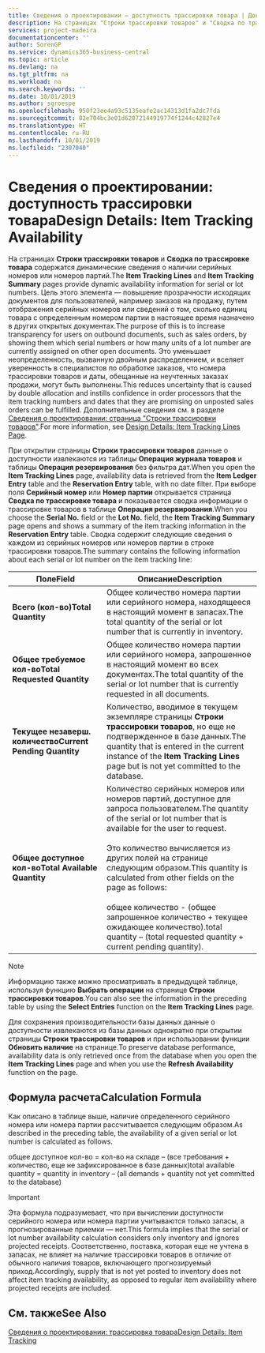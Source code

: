 ```yaml
---
title: Сведения о проектировании — доступность трассировки товара | Документация Майкрософт
description: На страницах "Строки трассировки товаров" и "Сводка по трассировке товара" содержатся динамические сведения о наличии серийных номеров или номеров партий. Цель этого элемента — повышение прозрачности исходящих документов для пользователей, например заказов на продажу, путем отображения серийных номеров или сведений о том, сколько единиц товара с определенным номером партии в настоящее время назначено в других открытых документах.
services: project-madeira
documentationcenter: ''
author: SorenGP
ms.service: dynamics365-business-central
ms.topic: article
ms.devlang: na
ms.tgt_pltfrm: na
ms.workload: na
ms.search.keywords: ''
ms.date: 10/01/2019
ms.author: sgroespe
ms.openlocfilehash: 950f23ee4a93c5135eafe2ac14313d1fa2dc7fda
ms.sourcegitcommit: 02e704bc3e01d62072144919774f1244c42827e4
ms.translationtype: HT
ms.contentlocale: ru-RU
ms.lasthandoff: 10/01/2019
ms.locfileid: "2307040"
---
```

# <a name="design-details-item-tracking-availability"></a><span data-ttu-id="2ad9d-104">Сведения о проектировании: доступность трассировки товара</span><span class="sxs-lookup"><span data-stu-id="2ad9d-104">Design Details: Item Tracking Availability</span></span>
<span data-ttu-id="2ad9d-105">На страницах **Строки трассировки товаров** и **Сводка по трассировке товара** содержатся динамические сведения о наличии серийных номеров или номеров партий.</span><span class="sxs-lookup"><span data-stu-id="2ad9d-105">The **Item Tracking Lines** and **Item Tracking Summary** pages provide dynamic availability information for serial or lot numbers.</span></span> <span data-ttu-id="2ad9d-106">Цель этого элемента — повышение прозрачности исходящих документов для пользователей, например заказов на продажу, путем отображения серийных номеров или сведений о том, сколько единиц товара с определенным номером партии в настоящее время назначено в других открытых документах.</span><span class="sxs-lookup"><span data-stu-id="2ad9d-106">The purpose of this is to increase transparency for users on outbound documents, such as sales orders, by showing them which serial numbers or how many units of a lot number are currently assigned on other open documents.</span></span> <span data-ttu-id="2ad9d-107">Это уменьшает неопределенность, вызванную двойным распределением, и вселяет уверенность в специалистов по обработке заказов, что номера трассировки товаров и даты, обещанные на неучтенных заказах продажи, могут быть выполнены.</span><span class="sxs-lookup"><span data-stu-id="2ad9d-107">This reduces uncertainty that is caused by double allocation and instills confidence in order processors that the item tracking numbers and dates that they are promising on unposted sales orders can be fulfilled.</span></span> <span data-ttu-id="2ad9d-108">Дополнительные сведения см. в разделе [Сведения о проектировании: страница "Строки трассировки товаров"](design-details-item-tracking-lines-window.md).</span><span class="sxs-lookup"><span data-stu-id="2ad9d-108">For more information, see [Design Details: Item Tracking Lines Page](design-details-item-tracking-lines-window.md).</span></span>  

 <span data-ttu-id="2ad9d-109">При открытии страницы **Строки трассировки товаров** данные о доступности извлекаются из таблицы **Операция журнала товаров** и таблицы **Операция резервирования** без фильтра дат.</span><span class="sxs-lookup"><span data-stu-id="2ad9d-109">When you open the **Item Tracking Lines** page, availability data is retrieved from the **Item Ledger Entry** table and the **Reservation Entry** table, with no date filter.</span></span> <span data-ttu-id="2ad9d-110">При выборе поля **Серийный номер** или **Номер партии** открывается страница **Сводка по трассировке товара** и показывается сводка информации о трассировке товаров в таблице **Операция резервирования**.</span><span class="sxs-lookup"><span data-stu-id="2ad9d-110">When you choose the **Serial No.** field or the **Lot No.** field, the **Item Tracking Summary** page opens and shows a summary of the item tracking information in the **Reservation Entry** table.</span></span> <span data-ttu-id="2ad9d-111">Сводка содержит следующие сведения о каждом из серийных номеров или номеров партии в строке трассировки товаров.</span><span class="sxs-lookup"><span data-stu-id="2ad9d-111">The summary contains the following information about each serial or lot number on the item tracking line:</span></span>  

|<span data-ttu-id="2ad9d-112">Поле</span><span class="sxs-lookup"><span data-stu-id="2ad9d-112">Field</span></span>|<span data-ttu-id="2ad9d-113">Описание</span><span class="sxs-lookup"><span data-stu-id="2ad9d-113">Description</span></span>|  
|---------------------------------|---------------------------------------|  
|<span data-ttu-id="2ad9d-114">**Всего (кол-во)**</span><span class="sxs-lookup"><span data-stu-id="2ad9d-114">**Total Quantity**</span></span>|<span data-ttu-id="2ad9d-115">Общее количество номера партии или серийного номера, находящееся в настоящий момент в запасах.</span><span class="sxs-lookup"><span data-stu-id="2ad9d-115">The total quantity of the serial or lot number that is currently in inventory.</span></span>|  
|<span data-ttu-id="2ad9d-116">**Общее требуемое кол-во**</span><span class="sxs-lookup"><span data-stu-id="2ad9d-116">**Total Requested Quantity**</span></span>|<span data-ttu-id="2ad9d-117">Общее количество номера партии или серийного номера, запрошенное в настоящий момент во всех документах.</span><span class="sxs-lookup"><span data-stu-id="2ad9d-117">The total quantity of the serial or lot number that is currently requested in all documents.</span></span>|  
|<span data-ttu-id="2ad9d-118">**Текущее незаверш. количество**</span><span class="sxs-lookup"><span data-stu-id="2ad9d-118">**Current Pending Quantity**</span></span>|<span data-ttu-id="2ad9d-119">Количество, вводимое в текущем экземпляре страницы **Строки трассировки товаров**, но еще не подтвержденное в базе данных.</span><span class="sxs-lookup"><span data-stu-id="2ad9d-119">The quantity that is entered in the current instance of the **Item Tracking Lines** page but is not yet committed to the database.</span></span>|  
|<span data-ttu-id="2ad9d-120">**Общее доступное кол-во**</span><span class="sxs-lookup"><span data-stu-id="2ad9d-120">**Total Available Quantity**</span></span>|<span data-ttu-id="2ad9d-121">Количество серийных номеров или номеров партий, доступное для запроса пользователем.</span><span class="sxs-lookup"><span data-stu-id="2ad9d-121">The quantity of the serial or lot number that is available for the user to request.</span></span><br /><br /> <span data-ttu-id="2ad9d-122">Это количество вычисляется из других полей на странице следующим образом.</span><span class="sxs-lookup"><span data-stu-id="2ad9d-122">This quantity is calculated from other fields on the page as follows:</span></span><br /><br /> <span data-ttu-id="2ad9d-123">общее количество - (общее запрошенное количество + текущее ожидающее количество).</span><span class="sxs-lookup"><span data-stu-id="2ad9d-123">total quantity – (total requested quantity + current pending quantity).</span></span>|  

> [!NOTE]  
>  <span data-ttu-id="2ad9d-124">Информацию также можно просматривать в предыдущей таблице, используя функцию **Выбрать операции** на странице **Строки трассировки товаров**.</span><span class="sxs-lookup"><span data-stu-id="2ad9d-124">You can also see the information in the preceding table by using the **Select Entries** function on the **Item Tracking Lines** page.</span></span>  

 <span data-ttu-id="2ad9d-125">Для сохранения производительности базы данных данные о доступности извлекаются из базы данных однократно при открытии страницы **Строки трассировки товаров** и при использовании функции **Обновить наличие** на странице.</span><span class="sxs-lookup"><span data-stu-id="2ad9d-125">To preserve database performance, availability data is only retrieved once from the database when you open the **Item Tracking Lines** page and when you use the **Refresh Availability** function on the page.</span></span>  

## <a name="calculation-formula"></a><span data-ttu-id="2ad9d-126">Формула расчета</span><span class="sxs-lookup"><span data-stu-id="2ad9d-126">Calculation Formula</span></span>  
 <span data-ttu-id="2ad9d-127">Как описано в таблице выше, наличие определенного серийного номера или номера партии рассчитывается следующим образом.</span><span class="sxs-lookup"><span data-stu-id="2ad9d-127">As described in the preceding table, the availability of a given serial or lot number is calculated as follows.</span></span>  

 <span data-ttu-id="2ad9d-128">общее доступное кол-во = кол-во на складе – (все требования + количество, еще не зафиксированное в базе данных)</span><span class="sxs-lookup"><span data-stu-id="2ad9d-128">total available quantity = quantity in inventory – (all demands + quantity not yet committed to the database)</span></span>  

> [!IMPORTANT]  
>  <span data-ttu-id="2ad9d-129">Эта формула подразумевает, что при вычислении доступности серийного номера или номера партии учитываются только запасы, а прогнозированные приемки — нет.</span><span class="sxs-lookup"><span data-stu-id="2ad9d-129">This formula implies that the serial or lot number availability calculation considers only inventory and ignores projected receipts.</span></span> <span data-ttu-id="2ad9d-130">Соответственно, поставка, которая еще не учтена в запасах, не влияет на наличие трассировки товаров в отличие от обычного наличия товаров, включающего прогнозируемый приход.</span><span class="sxs-lookup"><span data-stu-id="2ad9d-130">Accordingly, supply that is not yet posted to inventory does not affect item tracking availability, as opposed to regular item availability where projected receipts are included.</span></span>  

## <a name="see-also"></a><span data-ttu-id="2ad9d-131">См. также</span><span class="sxs-lookup"><span data-stu-id="2ad9d-131">See Also</span></span>  
 [<span data-ttu-id="2ad9d-132">Сведения о проектировании: трассировка товара</span><span class="sxs-lookup"><span data-stu-id="2ad9d-132">Design Details: Item Tracking</span></span>](design-details-item-tracking.md)
